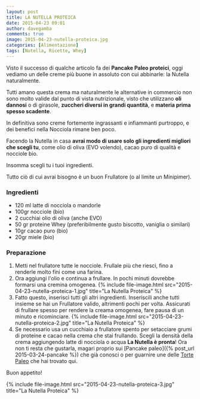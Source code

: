 ```yaml
---
layout: post
title: LA NUTELLA PROTEICA
date: 2015-04-23 09:01
author: davegamba
comments: true
image: 2015-04-23-nutella-proteica.jpg
categories: [Alimentazione]
tags: [Nutella, Ricette, Whey]
---
```


Visto il successo di qualche articolo fa dei **Pancake Paleo proteici**, oggi vediamo un delle creme più buone in assoluto con cui abbinarle: la Nutella naturalmente.

Tutti amano questa crema ma naturalmente le alternative in commercio non sono molto valide dal punto di vista nutrizionale, visto che utilizzano **oli dannosi** o di girasole, **zuccheri diversi in grandi quantità**, e **materia prima spesso scadente**.

In definitiva sono creme fortemente ingrassanti e infiammanti purtroppo, e dei benefici nella Nocciola rimane ben poco.

Facendo la Nutella in casa **avrai modo di usare solo gli ingredienti migliori che scegli tu**, come olio di oliva (EVO volendo), cacao puro di qualità e nocciole bio.

Insomma scegli tu i tuoi ingredienti.

Tutto ciò di cui avrai bisogno è un buon Frullatore (o al limite un Minipimer).

### Ingredienti

- 120 ml latte di nocciola o mandorle
- 100gr nocciole (bio)
- 2 cucchiai olio di oliva (anche EVO)
- 50 gr proteine Whey (preferibilmente gusto biscotto, vaniglia o similari)
- 10gr cacao puro (bio)
- 20gr miele (bio)

### Preparazione

1.	Metti nel frullatore tutte le nocciole. Frullale più che riesci, fino a renderle molto fini come una farina.
2.	Ora aggiungi l'olio e continua a frullare. In pochi minuti dovrebbe formarsi una cremina omogenea.
	{% include file-image.html src="2015-04-23-nutella-proteica-1.jpg" title="La Nutella Proteica" %}
3.	Fatto questo, inserisci tutti gli altri ingredienti. Inseriscili anche tutti insieme se hai un Frullatore valido, altrimenti pochi per volta.
	Assicurati di frullare spesso per rendere la creama omogenea, fare pausa di un minuto e ricominciare.
	{% include file-image.html src="2015-04-23-nutella-proteica-2.jpg" title="La Nutella Proteica" %}
4.	Se necessario usa un cucchiaio a frullatore spento per setacciare grumi di proteine e cacao nella crema che stai frullando.
	Scegli la densità della crema aggiungendo latte di nocciola o acqua **La Nutella è pronta**!
	Ora non ti resta che gustarla, magari proprio sui [Pancake paleo]({% post_url 2015-03-24-pancake %}) che già conosci o per guarnire une delle [Torte Paleo](http://www.dolcipaleo.com) che hai trovato qui.

Buon appetito!

{% include file-image.html src="2015-04-23-nutella-proteica-3.jpg" title="La Nutella Proteica" %}